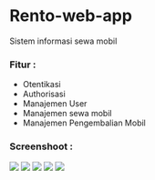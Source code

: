 # Rento-web-app 

Sistem informasi sewa mobil

### Fitur :
- Otentikasi 
- Authorisasi
- Manajemen User
- Manajemen sewa mobil
- Manajemen Pengembalian Mobil

### Screenshoot :
<div> 
<img src="https://github.com/fgasyz/rento-web-app/blob/master/Screenshot%202024-06-10%20031717.png" />
<img src="https://github.com/fgasyz/rento-web-app/blob/master/Screenshot%202024-06-10%20024854.png" />
<img src="https://github.com/fgasyz/rento-web-app/blob/master/Screenshot%202024-06-10%20030907.png" />
<img src="https://github.com/fgasyz/rento-web-app/blob/master/Screenshot%202024-06-10%20030956.png" />
<img src="https://github.com/fgasyz/rento-web-app/blob/master/Screenshot%202024-06-10%20031017.png" />
</div>
